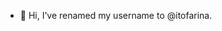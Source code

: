 - 👋 Hi, I’ve renamed my username to @itofarina.

<!---
farinalvaro/farinalvaro is a ✨ special ✨ repository because its `README.md` (this file) appears on your GitHub profile.
You can click the Preview link to take a look at your changes.
--->

